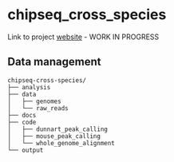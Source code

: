 # chipseq_cross_species

Link to project [website] - WORK IN PROGRESS

[website]: https://lecook.github.io/chipseq-cross-species/

## Data management
```
chipseq-cross-species/
├── analysis
├── data
│   ├── genomes
│   └── raw_reads
├── docs
├── code
│   ├── dunnart_peak_calling
│   ├── mouse_peak_calling
│   └── whole_genome_alignment
└── output
```
